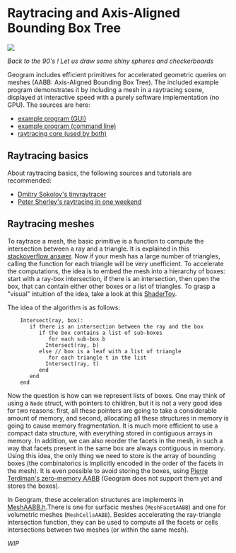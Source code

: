 # Raytracing and Axis-Aligned Bounding Box Tree

![](Raytrace.gif)

_Back to the 90's ! Let us draw some shiny spheres and checkerboards_

Geogram includes efficient primitives for accelerated geometric
queries on meshes (AABB: Axis-Aligned Bounding Box Tree). The included
example program demonstrates it by including a mesh in a raytracing
scene, displayed at interactive speed with a purely software
implementation (no GPU). The sources are here:

- [example program (GUI)](https://github.com/BrunoLevy/geogram/blob/main/src/examples/graphics/demo_Raytrace/main.cpp)
- [example program (command line)](https://github.com/BrunoLevy/geogram/blob/main/src/examples/geogram/simple_raytrace/main.cpp)
- [raytracing core (used by both)](https://github.com/BrunoLevy/geogram/blob/main/src/examples/geogram/simple_raytrace/raytracing.h)

Raytracing basics
-----------------
About raytracing basics, the following sources and tutorials are recommended:
- [Dmitry Sokolov's tinyraytracer](https://github.com/ssloy/tinyraytracer/wiki/Part-1:-understandable-raytracing)
- [Peter Sherley's raytracing in one weekend](https://raytracing.github.io/books/RayTracingInOneWeekend.html)

Raytracing meshes
-----------------

To raytrace a mesh, the basic primitive is a function to compute the
intersection between a ray and a triangle. It is explained in this
[stackoverflow answer](https://stackoverflow.com/questions/42740765/intersection-between-line-and-triangle-in-3d). Now if your mesh has a large number of
triangles, calling the function for each triangle will be very unefficient. 
To accelerate the computations, the idea is to embed the mesh into a hierarchy of boxes: start with a ray-box intersection, if there is an intersection,
then open the box, that can contain either other boxes or a list of triangles. To grasp a "visual" intuition of the idea, take a look at this
[ShaderToy](https://www.shadertoy.com/view/tl3XRN).

The idea of the algorithm is as follows:
```
    Intersect(ray, box):
       if there is an intersection between the ray and the box
          if the box contains a list of sub-boxes
             for each sub-box b
   	        Intersect(ray, b)
          else // box is a leaf with a list of triangle
             for each triangle t in the list
	        Intersect(ray, t)
          end
       end
    end
```

Now the question is how can we represent lists of boxes. One may think of
using a `Node` struct, with pointers to children, but it is not a very good
idea for two reasons: first, all these pointers are going to take a considerable
amount of memory, and second, allocating all these structures in memory is going
to cause memory fragmentation. It is much more efficient to use a compact data
structure, with everything stored in contiguous arrays in memory. In addition,
we can also reorder the facets in the mesh, in such a way that facets present in
the same box are always contiguous in memory. Using this idea, the only thing
we need to store is the array of bounding boxes (the combinatorics is implicitly
encoded in the order of the facets in the mesh). It is even possible to avoid storing
the boxes, using [Pierre Terdiman's zero-memory AABB](http://www.codercorner.com/ZeroByteBVH.pdf)
(Geogram does not support them yet and stores the boxes). 

In Geogram, these acceleration structures are implements in
[MeshAABB.h](https://github.com/BrunoLevy/geogram/blob/main/src/lib/geogram/mesh/mesh_AABB.h).There
is one for surfacic meshes (`MeshFacetAABB`) and one for volumetric meshes (`MeshCellsAABB`). Besides
accelerating the ray-triangle intersection function, they can be used to compute all the facets or
cells intersections between two meshes (or within the same mesh).

_WIP_
